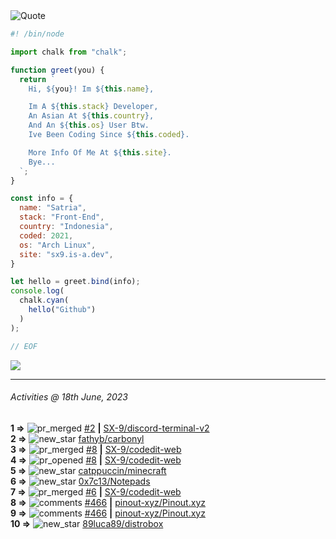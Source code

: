 <picture>
  <source media="(prefers-color-scheme: dark)" srcset="https://readme-typing-svg.herokuapp.com?font=Fira+Code&pause=1000&color=90D1F7&repeat=false&width=435&lines=%22Programming+Is+Painful+And+Fun%22">
  <source media="(prefers-color-scheme: light)" srcset="https://readme-typing-svg.herokuapp.com?font=Fira+Code&pause=1000&color=000000&repeat=false&width=435&lines=F*ck+You+Light+Mode+User;%22Programming+Is+Painful+And+Fun%22">
  <img alt="Quote">
</picture>

```js
#! /bin/node

import chalk from "chalk";

function greet(you) {
  return `
    Hi, ${you}! Im ${this.name},

    Im A ${this.stack} Developer,
    An Asian At ${this.country},
    And An ${this.os} User Btw.
    Ive Been Coding Since ${this.coded}.

    More Info Of Me At ${this.site}.
    Bye...
  `;
}

const info = {
  name: "Satria",
  stack: "Front-End",
  country: "Indonesia",
  coded: 2021,
  os: "Arch Linux",
  site: "sx9.is-a.dev",
}

let hello = greet.bind(info);
console.log(
  chalk.cyan(
    hello("Github")
  )
);

// EOF
```

![](https://skillicons.dev/icons?i=md,py,raspberrypi,replit,twitter,neovim,ts,vercel,bash,html,css,js,discord,express,git,github,vite,vue,firebase,linux,nodejs,vscode&theme=light&perline=11)

---

<!--RECENT_ACTIVITY:last_update-->
###### Activities @ 18th June, 2023
<!--RECENT_ACTIVITY:last_update_end-->

<!--RECENT_ACTIVITY:start-->
**1 =>** ![pr_merged](https://cdn.jsdelivr.net/gh/Readme-Workflows/Readme-Icons@main/icons/octicons/PullRequestMerged.svg) [#2](https://github.com/SX-9/discord-terminal-v2/pull/2) **|** [SX-9/discord-terminal-v2](https://github.com/SX-9/discord-terminal-v2)<br>
**2 =>** ![new_star](https://cdn.jsdelivr.net/gh/Readme-Workflows/Readme-Icons@main/icons/octicons/StarredRepositoryYellow.svg) [fathyb/carbonyl](https://github.com/fathyb/carbonyl)<br>
**3 =>** ![pr_merged](https://cdn.jsdelivr.net/gh/Readme-Workflows/Readme-Icons@main/icons/octicons/PullRequestMerged.svg) [#8](https://github.com/SX-9/codedit-web/pull/8) **|** [SX-9/codedit-web](https://github.com/SX-9/codedit-web)<br>
**4 =>** ![pr_opened](https://cdn.jsdelivr.net/gh/Readme-Workflows/Readme-Icons@main/icons/octicons/PullRequestOpened.svg) [#8](https://github.com/SX-9/codedit-web/pull/8) **|** [SX-9/codedit-web](https://github.com/SX-9/codedit-web)<br>
**5 =>** ![new_star](https://cdn.jsdelivr.net/gh/Readme-Workflows/Readme-Icons@main/icons/octicons/StarredRepositoryYellow.svg) [catppuccin/minecraft](https://github.com/catppuccin/minecraft)<br>
**6 =>** ![new_star](https://cdn.jsdelivr.net/gh/Readme-Workflows/Readme-Icons@main/icons/octicons/StarredRepositoryYellow.svg) [0x7c13/Notepads](https://github.com/0x7c13/Notepads)<br>
**7 =>** ![pr_merged](https://cdn.jsdelivr.net/gh/Readme-Workflows/Readme-Icons@main/icons/octicons/PullRequestMerged.svg) [#6](https://github.com/SX-9/codedit-web/pull/6) **|** [SX-9/codedit-web](https://github.com/SX-9/codedit-web)<br>
**8 =>** ![comments](https://cdn.jsdelivr.net/gh/Readme-Workflows/Readme-Icons@main/icons/octicons/Comment.svg) [#466](https://github.com/pinout-xyz/Pinout.xyz/issues/466#issuecomment-1591383730) **|** [pinout-xyz/Pinout.xyz](https://github.com/pinout-xyz/Pinout.xyz)<br>
**9 =>** ![comments](https://cdn.jsdelivr.net/gh/Readme-Workflows/Readme-Icons@main/icons/octicons/Comment.svg) [#466](https://github.com/pinout-xyz/Pinout.xyz/issues/466#issuecomment-1591383084) **|** [pinout-xyz/Pinout.xyz](https://github.com/pinout-xyz/Pinout.xyz)<br>
**10 =>** ![new_star](https://cdn.jsdelivr.net/gh/Readme-Workflows/Readme-Icons@main/icons/octicons/StarredRepositoryYellow.svg) [89luca89/distrobox](https://github.com/89luca89/distrobox)<br>
<!--RECENT_ACTIVITY:end-->

